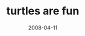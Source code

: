 ---
layout: base.njk
title : 'turtles are fun' 
view_title : 'turtles are fun' 
year : '2008' 
date : '2008-04-11' 
img_file : '/drawing/turtlesarefun.png' 
html_file : 'turtlesarefun' 
next_html : 'areyousurethisisok.html' 
year_order : '157' 
permalink : "title/{{html_file}}.html"
---
